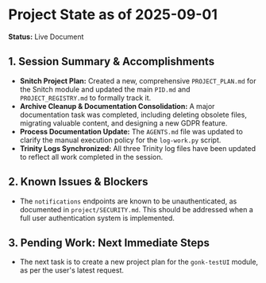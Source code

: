 # Project State as of 2025-09-01

**Status:** Live Document

## 1. Session Summary & Accomplishments
- **Snitch Project Plan:** Created a new, comprehensive `PROJECT_PLAN.md` for the Snitch module and updated the main `PID.md` and `PROJECT_REGISTRY.md` to formally track it.
- **Archive Cleanup & Documentation Consolidation:** A major documentation task was completed, including deleting obsolete files, migrating valuable content, and designing a new GDPR feature.
- **Process Documentation Update:** The `AGENTS.md` file was updated to clarify the manual execution policy for the `log-work.py` script.
- **Trinity Logs Synchronized:** All three Trinity log files have been updated to reflect all work completed in the session.

## 2. Known Issues & Blockers
- The `notifications` endpoints are known to be unauthenticated, as documented in `project/SECURITY.md`. This should be addressed when a full user authentication system is implemented.

## 3. Pending Work: Next Immediate Steps
- The next task is to create a new project plan for the `gonk-testUI` module, as per the user's latest request.
